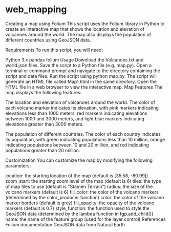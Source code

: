 # web_mapping
Creating a map using Folium
This script uses the Folium library in Python to create an interactive map that shows the location and elevation of volcanoes around the world. The map also displays the population of different countries using GeoJSON data.

Requirements
To run this script, you will need:

Python 3.x
pandas
folium
Usage
Download the Volcanoes.txt and world.json files.
Save the script to a Python file (e.g. map.py).
Open a terminal or command prompt and navigate to the directory containing the script and data files.
Run the script using python map.py.
The script will generate an HTML file called Map1.html in the same directory.
Open the HTML file in a web browser to view the interactive map.
Map Features
The map displays the following features:

The location and elevation of volcanoes around the world. The color of each volcano marker indicates its elevation, with pink markers indicating elevations less than 1000 meters, red markers indicating elevations between 1000 and 3000 meters, and light blue markers indicating elevations greater than 3000 meters.

The population of different countries. The color of each country indicates its population, with green indicating populations less than 10 million, orange indicating populations between 10 and 20 million, and red indicating populations greater than 20 million.

Customization
You can customize the map by modifying the following parameters:

location: the starting location of the map (default is [35.58, -80.99])
zoom_start: the starting zoom level of the map (default is 6)
tiles: the type of map tiles to use (default is "Stamen Terrain")
radius: the size of the volcano markers (default is 6)
fill_color: the color of the volcano markers (determined by the color_producer function)
color: the color of the volcano marker borders (default is grey)
fill_opacity: the opacity of the volcano markers (default is 0.7)
style_function: the function used to style the GeoJSON data (determined by the lambda function in fgp.add_child())
name: the name of the feature group (used for the layer control)
References
Folium documentation
GeoJSON data from Natural Earth
